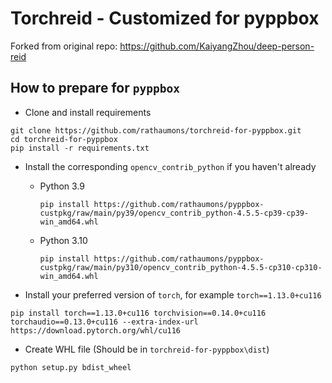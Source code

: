 # Torchreid - Customized for pyppbox

Forked from original repo: https://github.com/KaiyangZhou/deep-person-reid

## How to prepare for `pyppbox`

* Clone and install requirements
```
git clone https://github.com/rathaumons/torchreid-for-pyppbox.git
cd torchreid-for-pyppbox
pip install -r requirements.txt
```

* Install the corresponding `opencv_contrib_python` if you haven't already 
  - Python 3.9 
    ```
    pip install https://github.com/rathaumons/pyppbox-custpkg/raw/main/py39/opencv_contrib_python-4.5.5-cp39-cp39-win_amd64.whl
    ```
  - Python 3.10 
    ```
    pip install https://github.com/rathaumons/pyppbox-custpkg/raw/main/py310/opencv_contrib_python-4.5.5-cp310-cp310-win_amd64.whl
    ```

* Install your preferred version of `torch`, for example `torch==1.13.0+cu116`
```
pip install torch==1.13.0+cu116 torchvision==0.14.0+cu116 torchaudio==0.13.0+cu116 --extra-index-url https://download.pytorch.org/whl/cu116
```

* Create WHL file (Should be in `torchreid-for-pyppbox\dist`)
```
python setup.py bdist_wheel
```
